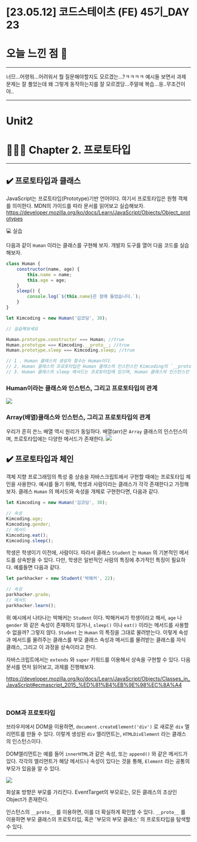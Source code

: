 # [23.05.12] 코드스테이츠 (FE) 45기_DAY 23
# 오늘 느낀 점 🧐
***
너므...어령워...어려워서 뭘 질문해야할지도 모르겠는...?ㅋㅋㅋㅋ 예시들 보면서 과제 문제는 잘 풀었는데 왜 그렇게 동작하는지를 잘 모르겠당...주말에 복습...응..무조건이야..
***
# Unit2
# 👩🏻‍💻 Chapter 2. 프로토타입
***
## ✔️ 프로토타입과 클래스
JavaScript는 프로토타입(Prototype)기반 언어이다. 여기서 프로토타입은 원형 객체를 의미한다. MDN의 가이드를 따라 문서를 읽어보고 실습해보자.
https://developer.mozilla.org/ko/docs/Learn/JavaScript/Objects/Object_prototypes

💻 실습

다음과 같이 `Human` 이라는 클래스를 구현해 보자. 개발자 도구를 열어 다음 코드를 실습해보자.
```js
class Human {
    constructor(name, age) {
        this.name = name;
        this.age = age;
    }
    sleep() {
        console.log(`${this.name}은 잠에 들었습니다.`);
    }
}

let Kimcoding = new Human('김코딩', 30);

// 실습해보세요

Human.prototype.constructor === Human; //true
Human.prototype === Kimcoding.__proto__; //true
Human.prototype.sleep === Kimcoding.sleep; //true

// 1 . Human 클래스의 생성자 함수는 Human이다.
// 2. Human 클래스의 프로토타입은 Human 클래스의 인스턴스인 Kimcoding의 `__proto__`이다.
// 3. Human 클래스의 sleep 메서드는 프로토타입에 있으며, Human 클래스의 인스턴스인  Kimcoding 에서 Kimcoding.sleep 으로 사용할 수 있다.
```
### Human이라는 클래스와 인스턴스, 그리고 프로토타입의 관계
![](https://s3.ap-northeast-2.amazonaws.com/urclass-images/mI_14dx13-1614274292233.png)

### Array(배열)클래스와 인스턴스, 그리고 프로토타입의 관계

우리가 흔히 쓴느 배열 역시 원리가 동일하다. 배열(arr)은 `Array` 클래스의 인스턴스이며, 프로토타입에는 다양한 메서드가 존재한다.
![](https://s3.ap-northeast-2.amazonaws.com/urclass-images/AREJMeDpk-1614274294390.png) 
## ✔️ 프로토타입과 체인

객체 지향 프로그래밍의 특성 중 상송을 자바스크립트에서 구현할 때에는 프로토타입 체인을 사용한다. 예시를 들기 위해, 학생과 사람이라는 클래스가 각각 존재한다고 가정해보자. 클래스 `Human` 의 메서드와 속성을 개체로 구현한다면, 다음과 같다.

```js
let Kimcoding = new Human('김코딩', 30);

// 속성
Kimcoding.age;
Kimcoding.gender;
// 메서드
Kimcoding.eat();
Kimcoding.sleep();
```

학생은 학생이기 이전에, 사람이다. 따라서 클래스 `Student` 는 `Human` 의 기본적인 메서드를 상속받을 수 있다. 다만, 학생은 일반적인 사람의 특징에 추가적인 특징이 필요하다. 예를들면 다음과 같다.

```js
let parkhacker = new Student('박해커', 22);

// 속성
parkhacker.grade;
// 메서드
parkhacker.learn();
```

위 예시에서 나타나는 박해커는 `Student` 이다. 박해커씨가 학생이라고 해서, `age` 나 `gender` 와 같은 속성이 존재하지 않거나, `sleep()` 이나 `eat()` 이라는 메서드를 사용할 수 없을까? 그렇지 않다. `Student` 는 `Human` 의 특징을 그대로 물려받는다. 이렇게 속성과 메서드를 물려주는 클래스를 부모 클래스 속성과 메서드를 물려받는 클래스를 자식 클래스, 그리고 이 과정을 상속이라고 한다.

자바스크립트에서는 `extends` 와 `super` 키워드를 이용해서 상속을 구현할 수 있다. 다음 문서를 먼저 읽어보고, 과제를 진행해보자.

https://developer.mozilla.org/ko/docs/Learn/JavaScript/Objects/Classes_in_JavaScript#ecmascript_2015_%ED%81%B4%EB%9E%98%EC%8A%A4

<br>

### DOM과 프로토타입

브라우저에서 DOM을 이용하면, `document.createElement('div')` 로 새로운 `div` 엘리먼트를 만들 수 있다. 이렇게 생성된 `div` 엘리먼트는, `HTMLDivElement` 라는 클래스의 인스턴스이다.

DOM엘리먼트는 예를 들어 `innerHTML`과 같은 속성, 또는 `append()` 와 같은 메서드가 있다. 각각의 엘리먼트가 해당 메서드나 속성이 있다는 것을 통해, `Element` 라는 공통의 부모가 있음을 알 수 있다.

![](https://s3.ap-northeast-2.amazonaws.com/urclass-images/j6NObKQwV-1620289161413.png)

화살표 방향은 부모를 가리킨다. EventTarget의 부모로는, 모든 클래스의 조상인 Object가 존재한다.

인스턴스의 `__proto__` 를 이용하면, 이를 더 확실하게 확인할 수 있다. `__proto__` 를 이용하면 부모 클래스의 프로토타입, 혹은 '부모의 부모 클래스' 의 프로토타입을 탐색할 수 있다.
***